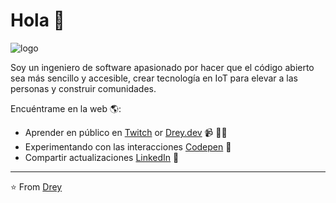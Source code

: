 # Hola 💬
![logo](https://github.com/Dreyuix/Dreyuix/assets/65123134/b7078462-3436-4285-a2a0-8c4607f3a833)

Soy un ingeniero de software apasionado por hacer que el código abierto sea más sencillo y accesible, crear tecnología en IoT para elevar a las personas y construir comunidades.

Encuéntrame en la web 🌎:
- Aprender en público en <a href="https://www.twitch.tv">Twitch</a> or <a href="https://www..">Drey.dev</a> 📹 ✍🏾
- Experimentando con las interacciones <a href="https://codepen.io/"> Codepen</a> 🏓
- Compartir actualizaciones <a href="https://www.linkedin.com/in//">LinkedIn</a> 💼


---
⭐️ From [Drey](https://github.com/Dreyuix)
 



<!--
**Dreyuix/Dreyuix** is a ✨ _special_ ✨ repository because its `README.md` (this file) appears on your GitHub profile.

Here are some ideas to get you started:

- 🔭 I’m currently working on ...
- 🌱 I’m currently learning ...
- 👯 I’m looking to collaborate on ...
- 🤔 I’m looking for help with ...
- 💬 Ask me about ...
- 📫 How to reach me: ...
- 😄 Pronouns: ...
- ⚡ Fun fact: ...
-->

